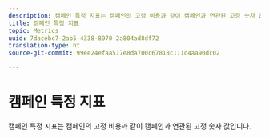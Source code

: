 ```yaml
---
description: 캠페인 특정 지표는 캠페인의 고정 비용과 같이 캠페인과 연관된 고정 숫자 값입니다.
title: 캠페인 특정 지표
topic: Metrics
uuid: 7dacebc7-2ab5-4338-8970-2a804ad8df72
translation-type: ht
source-git-commit: 99ee24efaa517e8da700c67818c111c4aa90dc02

---
```



# 캠페인 특정 지표

캠페인 특정 지표는 캠페인의 고정 비용과 같이 캠페인과 연관된 고정 숫자 값입니다.

